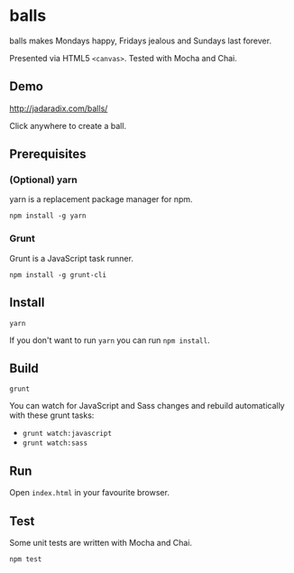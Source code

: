 # balls

balls makes Mondays happy, Fridays jealous and Sundays last forever.

Presented via HTML5 `<canvas>`. Tested with Mocha and Chai.


## Demo

http://jadaradix.com/balls/

Click anywhere to create a ball.


## Prerequisites

### (Optional) yarn

yarn is a replacement package manager for npm.

```
npm install -g yarn
```

### Grunt

Grunt is a JavaScript task runner.

```
npm install -g grunt-cli
```


## Install

```
yarn
```

If you don't want to run `yarn` you can run `npm install`.


## Build

`grunt`

You can watch for JavaScript and Sass changes and rebuild automatically with these grunt tasks:

 * `grunt watch:javascript`
 * `grunt watch:sass`


## Run

Open `index.html` in your favourite browser.


## Test

Some unit tests are written with Mocha and Chai. 

```
npm test
```
